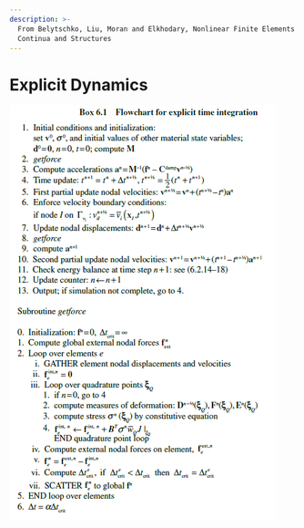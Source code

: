 ```yaml
---
description: >-
  From Belytschko, Liu, Moran and Elkhodary, Nonlinear Finite Elements for
  Continua and Structures
---
```


# Explicit Dynamics

![](../../.gitbook/assets/capture6.PNG)

